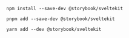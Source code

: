 ```shell renderer="svelte" language="js" packageManager="npm"
npm install --save-dev @storybook/sveltekit
```

```shell renderer="svelte" language="js" packageManager="pnpm"
pnpm add --save-dev @storybook/sveltekit
```

```shell renderer="svelte" language="js" packageManager="yarn"
yarn add --dev @storybook/sveltekit
```
